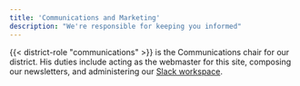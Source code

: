 ```yaml
---
title: 'Communications and Marketing'
description: "We're responsible for keeping you informed"
---
```


{{< district-role "communications" >}} is the Communications chair for our district. His duties include acting as the webmaster for this site, composing our newsletters, and administering our [Slack workspace](https://indianspringsbsa.slack.com).
